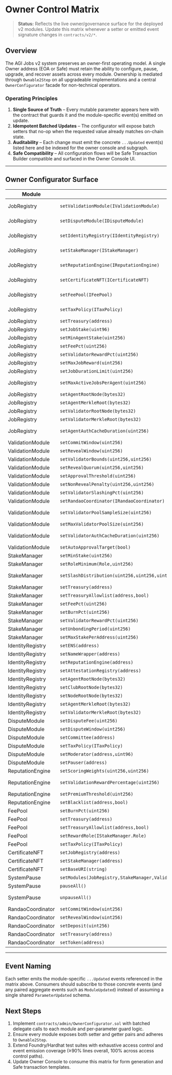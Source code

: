 # Owner Control Matrix

> **Status:** Reflects the live owner/governance surface for the deployed v2 modules. Update this matrix whenever a setter or emitted event signature changes in `contracts/v2/*`.

## Overview

The AGI Jobs v2 system preserves an owner-first operating model. A single Owner address (EOA or Safe) must retain the ability to configure, pause, upgrade, and recover assets across every module. Ownership is mediated through `Ownable2Step` on all upgradeable implementations and a central `OwnerConfigurator` facade for non-technical operators.

### Operating Principles

1. **Single Source of Truth** – Every mutable parameter appears here with the contract that guards it and the module-specific event(s) emitted on update.
2. **Idempotent Batched Updates** – The configurator will expose batch setters that no-op when the requested value already matches on-chain state.
3. **Auditability** – Each change must emit the concrete `...Updated` event(s) listed here and be indexed for the owner console and subgraph.
4. **Safe Compatibility** – All configuration flows will be Safe Transaction Builder compatible and surfaced in the Owner Console UI.

---

## Owner Configurator Surface

| Module | Setter | Parameter | Units / Notes |
| ------ | ------ | --------- | ------------- |
| JobRegistry | `setValidationModule(IValidationModule)` | Validation module proxy | Emits `ValidationModuleUpdated` + `ModuleUpdated`. |
| JobRegistry | `setDisputeModule(IDisputeModule)` | Dispute module proxy | Emits `DisputeModuleUpdated` + `ModuleUpdated`. |
| JobRegistry | `setIdentityRegistry(IIdentityRegistry)` | Identity registry | Emits `IdentityRegistryUpdated` + `ModuleUpdated`. |
| JobRegistry | `setStakeManager(IStakeManager)` | Stake manager | Emits `StakeManagerUpdated` + `ModuleUpdated`. |
| JobRegistry | `setReputationEngine(IReputationEngine)` | Reputation engine | Emits `ReputationEngineUpdated` + `ModuleUpdated`. |
| JobRegistry | `setCertificateNFT(ICertificateNFT)` | Certificate NFT contract | Emits `CertificateNFTUpdated` + `ModuleUpdated`. |
| JobRegistry | `setFeePool(IFeePool)` | Fee pool address | Emits `FeePoolUpdated` + `ModuleUpdated`. |
| JobRegistry | `setTaxPolicy(ITaxPolicy)` | Tax policy contract | Emits `TaxPolicyUpdated` + `ModuleUpdated`. |
| JobRegistry | `setTreasury(address)` | Treasury receiver | Emits `TreasuryUpdated`. |
| JobRegistry | `setJobStake(uint96)` | Required stake per job | Emits `JobParametersUpdated`. |
| JobRegistry | `setMinAgentStake(uint256)` | Global agent stake floor | Emits `JobParametersUpdated`. |
| JobRegistry | `setFeePct(uint256)` | Protocol fee percentage | Emits `FeePctUpdated`. |
| JobRegistry | `setValidatorRewardPct(uint256)` | Validator share of job reward | Emits `ValidatorRewardPctUpdated`. |
| JobRegistry | `setMaxJobReward(uint256)` | Maximum job payment | Emits `JobParametersUpdated`. |
| JobRegistry | `setJobDurationLimit(uint256)` | Maximum job duration (seconds) | Emits `JobParametersUpdated`. |
| JobRegistry | `setMaxActiveJobsPerAgent(uint256)` | Concurrent job cap | Emits `MaxActiveJobsPerAgentUpdated`. |
| JobRegistry | `setAgentRootNode(bytes32)` | ENS root for agents | Emits `AgentRootNodeUpdated`. |
| JobRegistry | `setAgentMerkleRoot(bytes32)` | Agent allowlist root | Emits `AgentMerkleRootUpdated`. |
| JobRegistry | `setValidatorRootNode(bytes32)` | ENS root for validators | Emits `ValidatorRootNodeUpdated`. |
| JobRegistry | `setValidatorMerkleRoot(bytes32)` | Validator allowlist root | Emits `ValidatorMerkleRootUpdated`. |
| JobRegistry | `setAgentAuthCacheDuration(uint256)` | Authorization cache seconds | Emits `AgentAuthCacheDurationUpdated`. |
| ValidationModule | `setCommitWindow(uint256)` | Commit window (seconds) | Emits `CommitWindowUpdated`. |
| ValidationModule | `setRevealWindow(uint256)` | Reveal window (seconds) | Emits `RevealWindowUpdated`. |
| ValidationModule | `setValidatorBounds(uint256,uint256)` | Min/max validator committee | Emits `ValidatorBoundsUpdated`. |
| ValidationModule | `setRevealQuorum(uint256,uint256)` | Reveal quorum %, min validators | Emits `RevealQuorumUpdated`. |
| ValidationModule | `setApprovalThreshold(uint256)` | Approval threshold (%) | Emits `ApprovalThresholdUpdated`. |
| ValidationModule | `setNonRevealPenalty(uint256,uint256)` | Penalty bps & ban blocks | Emits `NonRevealPenaltyUpdated`. |
| ValidationModule | `setValidatorSlashingPct(uint256)` | Slashing share for validators | Emits `ValidatorSlashingPctUpdated`. |
| ValidationModule | `setRandaoCoordinator(IRandaoCoordinator)` | Randomness coordinator | Emits `RandaoCoordinatorUpdated`. |
| ValidationModule | `setValidatorPoolSampleSize(uint256)` | Sample size | Emits `ValidatorPoolSampleSizeUpdated`. |
| ValidationModule | `setMaxValidatorPoolSize(uint256)` | Pool cap | Emits `MaxValidatorPoolSizeUpdated`. |
| ValidationModule | `setValidatorAuthCacheDuration(uint256)` | Cache duration (seconds) | Emits `ValidatorAuthCacheDurationUpdated`. |
| ValidationModule | `setAutoApprovalTarget(bool)` | Toggle auto-approval | Emits `AutoApprovalTargetUpdated`. |
| StakeManager | `setMinStake(uint256)` | Global minimum stake | Emits `MinStakeUpdated`. |
| StakeManager | `setRoleMinimum(Role,uint256)` | Role-specific minimums | Emits `RoleMinimumUpdated`. |
| StakeManager | `setSlashDistribution(uint256,uint256,uint256,uint256)` | Employer/treasury/operator/validator percentages | Emits `SlashDistributionUpdated` alongside component events. |
| StakeManager | `setTreasury(address)` | Treasury receiver | Emits `TreasuryUpdated`. |
| StakeManager | `setTreasuryAllowlist(address,bool)` | Treasury ACL | Emits `TreasuryAllowlistUpdated`. |
| StakeManager | `setFeePct(uint256)` | Protocol fee % on stakes | Emits `FeePctUpdated`. |
| StakeManager | `setBurnPct(uint256)` | Burn % | Emits `BurnPctUpdated`. |
| StakeManager | `setValidatorRewardPct(uint256)` | Validator reward % | Emits `ValidatorRewardPctUpdated`. |
| StakeManager | `setUnbondingPeriod(uint256)` | Unbonding delay (seconds) | Emits `UnbondingPeriodUpdated`. |
| StakeManager | `setMaxStakePerAddress(uint256)` | Stake cap per address | Emits `MaxStakePerAddressUpdated`. |
| IdentityRegistry | `setENS(address)` | ENS registry | Emits `ENSUpdated`. |
| IdentityRegistry | `setNameWrapper(address)` | ENS name wrapper | Emits `NameWrapperUpdated`. |
| IdentityRegistry | `setReputationEngine(address)` | Reputation engine | Emits `ReputationEngineUpdated`. |
| IdentityRegistry | `setAttestationRegistry(address)` | Attestation registry | Emits `AttestationRegistryUpdated`. |
| IdentityRegistry | `setAgentRootNode(bytes32)` | Agent ENS node | Emits `AgentRootNodeUpdated`. |
| IdentityRegistry | `setClubRootNode(bytes32)` | Validator ENS node | Emits `ClubRootNodeUpdated`. |
| IdentityRegistry | `setNodeRootNode(bytes32)` | Node operator ENS node | Emits `NodeRootNodeUpdated`. |
| IdentityRegistry | `setAgentMerkleRoot(bytes32)` | Agent allowlist root | Emits `AgentMerkleRootUpdated`. |
| IdentityRegistry | `setValidatorMerkleRoot(bytes32)` | Validator allowlist root | Emits `ValidatorMerkleRootUpdated`. |
| DisputeModule | `setDisputeFee(uint256)` | Fee amount (18 decimals) | Emits `DisputeFeeUpdated`. |
| DisputeModule | `setDisputeWindow(uint256)` | Resolution window (seconds) | Emits `DisputeWindowUpdated`. |
| DisputeModule | `setCommittee(address)` | Arbitration committee | Emits `CommitteeUpdated`. |
| DisputeModule | `setTaxPolicy(ITaxPolicy)` | Tax policy | Emits `TaxPolicyUpdated`. |
| DisputeModule | `setModerator(address,uint96)` | Moderator weight | Emits `ModeratorUpdated`. |
| DisputeModule | `setPauser(address)` | Emergency delegate | Emits `PauserUpdated`. |
| ReputationEngine | `setScoringWeights(uint256,uint256)` | Stake & reputation weights | Emits `ScoringWeightsUpdated`. |
| ReputationEngine | `setValidationRewardPercentage(uint256)` | Reward % | Emits `ValidationRewardPercentageUpdated`. |
| ReputationEngine | `setPremiumThreshold(uint256)` | Score threshold | Emits `PremiumThresholdUpdated`. |
| ReputationEngine | `setBlacklist(address,bool)` | Exclusion list | Emits `BlacklistUpdated`. |
| FeePool | `setBurnPct(uint256)` | Burn percentage | Emits `BurnPctUpdated`. |
| FeePool | `setTreasury(address)` | Treasury recipient | Emits `TreasuryUpdated`. |
| FeePool | `setTreasuryAllowlist(address,bool)` | Treasury ACL | Emits `TreasuryAllowlistUpdated`. |
| FeePool | `setRewardRole(IStakeManager.Role)` | Reward bucket role | Emits `RewardRoleUpdated`. |
| FeePool | `setTaxPolicy(ITaxPolicy)` | Tax policy | Emits `TaxPolicyUpdated`. |
| CertificateNFT | `setJobRegistry(address)` | Job registry | Emits `JobRegistryUpdated`. |
| CertificateNFT | `setStakeManager(address)` | Stake manager | Emits `StakeManagerUpdated`. |
| CertificateNFT | `setBaseURI(string)` | Metadata base URI | Emits `BaseURIUpdated`. |
| SystemPause | `setModules(JobRegistry,StakeManager,ValidationModule,DisputeModule,PlatformRegistry,FeePool,ReputationEngine,ArbitratorCommittee)` | Managed modules | Emits `ModulesUpdated`. |
| SystemPause | `pauseAll()` | Global stop | Emits module-level `Paused` events. |
| SystemPause | `unpauseAll()` | Resume | Emits module-level `Unpaused` events. |
| RandaoCoordinator | `setCommitWindow(uint256)` | Commit window (seconds) | Emits `CommitWindowUpdated`. |
| RandaoCoordinator | `setRevealWindow(uint256)` | Reveal window (seconds) | Emits `RevealWindowUpdated`. |
| RandaoCoordinator | `setDeposit(uint256)` | Coordinator deposit | Emits `DepositUpdated`. |
| RandaoCoordinator | `setTreasury(address)` | Treasury recipient | Emits `TreasuryUpdated`. |
| RandaoCoordinator | `setToken(address)` | Payment token | Emits `TokenUpdated`. |

---

## Event Naming

Each setter emits the module-specific `...Updated` events referenced in the matrix above. Consumers should subscribe to those concrete events (and any paired aggregate events such as `ModuleUpdated`) instead of assuming a single shared `ParameterUpdated` schema.

## Next Steps

1. Implement `contracts/admin/OwnerConfigurator.sol` with batched delegate calls to each module and per-parameter guard logic.
2. Ensure every module exposes both setter and getter pairs and adheres to `Ownable2Step`.
3. Extend Foundry/Hardhat test suites with exhaustive access control and event emission coverage (≥90% lines overall, 100% across access control paths).
4. Update Owner Console to consume this matrix for form generation and Safe transaction templates.

